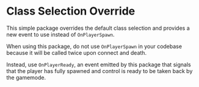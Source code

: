 # Class Selection Override

This simple package overrides the default class selection and provides a new
event to use instead of `OnPlayerSpawn`.

When using this package, do not use `OnPlayerSpawn` in your codebase because it
will be called twice upon connect and death.

Instead, use `OnPlayerReady`, an event emitted by this package that signals that
the player has fully spawned and control is ready to be taken back by the
gamemode.
